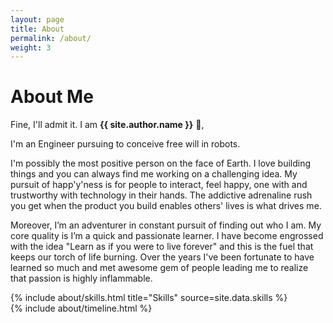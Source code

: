 ```yaml
---
layout: page
title: About
permalink: /about/
weight: 3
---
```


# **About Me**

Fine, I'll admit it. I am **{{ site.author.name }}** :wave:,<br>

I'm an Engineer pursuing to conceive free will in robots.

I'm possibly the most positive person on the face of Earth. I love building things and you can always find me working on a challenging idea. My pursuit of happ'y'ness is for people to interact, feel happy, one with and trustworthy with technology in their hands. The addictive adrenaline rush you get when the product you build enables others' lives is what drives me.

Moreover, I’m an adventurer in constant pursuit of finding out who I am. My core quality is I’m a quick and passionate learner. I have become engrossed with the idea "Learn as if you were to live forever" and this is the fuel that keeps our torch of life burning. Over the years I've been fortunate to have learned so much and met awesome gem of people leading me to realize that passion is highly inflammable.

<div class="row">
{% include about/skills.html title="Skills" source=site.data.skills %}
</div>

<div class="row">
{% include about/timeline.html %}
</div>